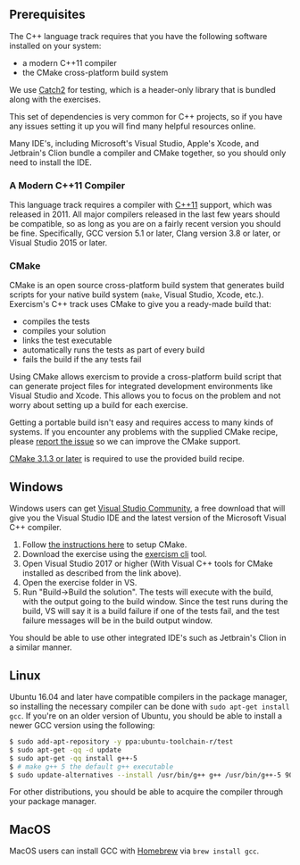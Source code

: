 ## Prerequisites

The C++ language track requires that you have the following software
installed on your system:
* a modern C++11 compiler
* the CMake cross-platform build system

We use [Catch2](https://github.com/catchorg/Catch2) for testing, which is a
header-only library that is bundled along with the exercises.

This set of dependencies is very common for C++ projects, so if you have any
issues setting it up you will find many helpful resources online.

Many IDE's, including Microsoft's Visual Studio, Apple's Xcode, and Jetbrain's
Clion bundle a compiler and CMake together, so you should only need to install
the IDE. 

### A Modern C++11 Compiler

This language track requires a compiler with [C++11](http://en.wikipedia.org/wiki/C%2B%2B11)
support, which was released in 2011. All major compilers released in the last few years should
be compatible, so as long as you are on a fairly recent version you should be fine.
Specifically, GCC version 5.1 or later, Clang version 3.8 or later, or Visual
Studio 2015 or later.

### CMake

CMake is an open source cross-platform build system that generates build
scripts for your native build system (`make`, Visual Studio, Xcode, etc.).
Exercism's C++ track uses CMake to give you a ready-made build that:

* compiles the tests
* compiles your solution
* links the test executable
* automatically runs the tests as part of every build
* fails the build if the any tests fail

Using CMake allows exercism to provide a cross-platform build script that
can generate project files for integrated development environments like
Visual Studio and Xcode.  This allows you to focus on the problem and
not worry about setting up a build for each exercise.

Getting a portable build isn't easy and requires access to many kinds of
systems.  If you encounter any problems with the supplied CMake recipe,
please [report the issue](https://github.com/exercism/cpp/issues) so we can
improve the CMake support.

[CMake 3.1.3 or later](http://www.cmake.org/) is required to use the provided build recipe.

## Windows

Windows users can get
[Visual Studio Community](https://www.visualstudio.com/vs/community/),
a free download that will give you the Visual Studio IDE and the latest version
of the Microsoft Visual C++ compiler.

1. Follow [the instructions here](https://docs.microsoft.com/en-us/cpp/build/cmake-projects-in-visual-studio) to setup CMake.
1. Download the exercise using the [exercism cli](https://exercism.io/cli-walkthrough) tool.
1. Open Visual Studio 2017 or higher (With Visual C++ tools for CMake installed as described from the link above).
1. Open the exercise folder in VS.
1. Run "Build->Build the solution". The tests will execute with the build, with the output going to the build window. Since the test runs during the build, VS will say it is a build failure if one of the tests fail, and the test failure messages will be in the build output window.

You should be able to use other integrated IDE's such as Jetbrain's Clion in a similar manner.

## Linux

Ubuntu 16.04 and later have compatible compilers in the package manager, so
installing the necessary compiler can be done with `sudo apt-get install gcc`.
If you're on an older version of Ubuntu, you should be able to install a newer
GCC version using the following:

```bash
$ sudo add-apt-repository -y ppa:ubuntu-toolchain-r/test
$ sudo apt-get -qq -d update
$ sudo apt-get -qq install g++-5
$ # make g++ 5 the default g++ executable
$ sudo update-alternatives --install /usr/bin/g++ g++ /usr/bin/g++-5 90
```

For other distributions, you should be able to acquire the compiler through your
package manager.

## MacOS

MacOS users can install GCC with [Homebrew](http://brew.sh/) via
`brew install gcc`.

